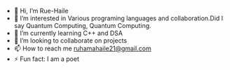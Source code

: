 - 👋 Hi, I’m Rue-Haile
- 👀 I’m interested in Various programing languages and collaboration.Did I say Quantum Computing,  Quantum Computing.
- 🌱 I’m currently learning C++ and DSA
- 💞️ I’m looking to collaborate on projects
- 📫 How to reach me ruhamahaile21@gmail.com
- ⚡ Fun fact: I am a poet

<!---
Rue-Haile/Rue-Haile is a ✨ special ✨ repository because its `README.md` (this file) appears on your GitHub profile.
You can click the Preview link to take a look at your changes.
--->
